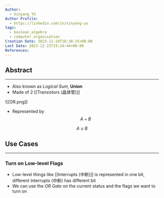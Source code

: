 ```yaml
---
Author:
  - Xinyang YU
Author Profile:
  - https://linkedin.com/in/xinyang-yu
tags:
  - boolean_algebra
  - computer_organisation
Creation Date: 2023-11-24T18:38:25+08:00
Last Date: 2023-12-23T19:24:44+08:00
References: 
---
```

## Abstract
---
- Also known as *Logical Sum*, **Union** 
- Made of 2 [[Transistors (晶体管)]]

![[OR.png]]
- Represented by
$$A+B$$

$$
A \cup B
$$

## Use Cases
---
### Turn on Low-level Flags
- Low-level things like [[Interrupts (中断)]] is represented in one bit, different Interrupts (中断) has different bit
- We can use the *OR Gate* on the current status and the flags we want to turn on 